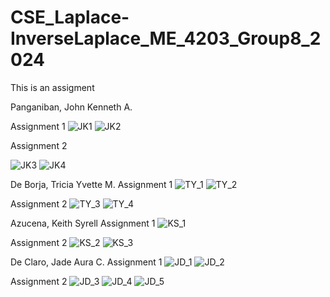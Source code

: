 # CSE_Laplace-InverseLaplace_ME_4203_Group8_2024
This is an assigment

Panganiban, John Kenneth A. 

Assignment 1
![JK1](https://github.com/JohnKennethPanganiban/CSE_Laplace-InverseLaplace_ME_4203_Group8_2024/assets/159016125/537bc650-0290-473b-a7b3-b9a5a6c44a3e)
![JK2](https://github.com/JohnKennethPanganiban/CSE_Laplace-InverseLaplace_ME_4203_Group8_2024/assets/159016125/a622def1-708e-4e89-af47-4a45c30125c1)

Assignment 2

![JK3](https://github.com/JohnKennethPanganiban/CSE_Laplace-InverseLaplace_ME_4203_Group8_2024/assets/159016125/2de42608-c370-4453-ab52-87c11677b2fc)
![JK4](https://github.com/JohnKennethPanganiban/CSE_Laplace-InverseLaplace_ME_4203_Group8_2024/assets/159016125/18ad50db-9860-47f6-bc47-379f8ad11285)

De Borja, Tricia Yvette M.
Assignment 1
![TY_1](https://github.com/triciadbrjaa/CSE_Laplace-InverseLaplace_ME_4203_Group8_2024/assets/161011837/fdd88743-4bd0-4aa4-9c42-d9bc8f63cf79)
![TY_2](https://github.com/triciadbrjaa/CSE_Laplace-InverseLaplace_ME_4203_Group8_2024/assets/161011837/22f00d2b-243b-433c-a9db-724247eaef63)

Assignment 2
![TY_3](https://github.com/triciadbrjaa/CSE_Laplace-InverseLaplace_ME_4203_Group8_2024/assets/161011837/eb26115f-03d0-4ced-ab49-a3e6ebf79c6d)
![TY_4](https://github.com/triciadbrjaa/CSE_Laplace-InverseLaplace_ME_4203_Group8_2024/assets/161011837/733a0cc4-a1d7-4906-a9bb-994a14e62c24)

Azucena, Keith Syrell
Assignment 1
![KS_1](https://github.com/KeithSyrellAzucena/CSE_Laplace-InverseLaplace_ME_4203_Group8_2024/assets/159856389/f3c9445b-e2d0-477d-8116-00b9fb344a46)

Assignment 2
![KS_2](https://github.com/KeithSyrellAzucena/CSE_Laplace-InverseLaplace_ME_4203_Group8_2024/assets/159856389/9031c045-cbb4-49ac-b009-b73b113667e0)
![KS_3](https://github.com/KeithSyrellAzucena/CSE_Laplace-InverseLaplace_ME_4203_Group8_2024/assets/159856389/71be9692-e4b1-4a5a-835a-4484772423d6)

De Claro, Jade Aura C.
Assignment 1
![JD_1](https://github.com/JohnKennethPanganiban/CSE_Laplace-InverseLaplace_ME_4203_Group8_2024/assets/161012608/e01352e5-0ec7-4a9e-8b7f-dada25f00aa8)
![JD_2](https://github.com/JohnKennethPanganiban/CSE_Laplace-InverseLaplace_ME_4203_Group8_2024/assets/161012608/599ba499-0214-4813-b31a-a9f7feb759d4)

Assignment 2
![JD_3](https://github.com/JohnKennethPanganiban/CSE_Laplace-InverseLaplace_ME_4203_Group8_2024/assets/161012608/b3fa0ffc-b572-4f1d-a378-a8b8a3c2729f)
![JD_4](https://github.com/JohnKennethPanganiban/CSE_Laplace-InverseLaplace_ME_4203_Group8_2024/assets/161012608/727ea7e3-7c48-493a-8cb1-236ea726581a)
![JD_5](https://github.com/JohnKennethPanganiban/CSE_Laplace-InverseLaplace_ME_4203_Group8_2024/assets/161012608/610fcb0c-feb7-477e-86c9-f302be5599eb)









